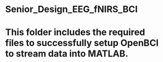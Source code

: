 # Senior_Design_EEG_fNIRS_BCI

# This folder includes the required files to successfully setup OpenBCI to stream data into MATLAB.
